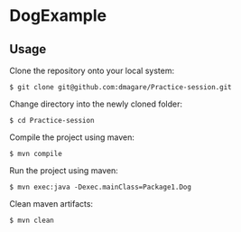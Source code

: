 # DogExample

## Usage
Clone the repository onto your local system:
```
$ git clone git@github.com:dmagare/Practice-session.git
```
Change directory into the newly cloned folder:
```
$ cd Practice-session
```
Compile the project using maven:
```
$ mvn compile
```
Run the project using maven:
```
$ mvn exec:java -Dexec.mainClass=Package1.Dog
```
Clean maven artifacts:
```
$ mvn clean
```
